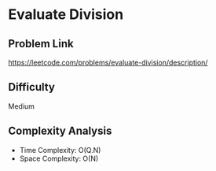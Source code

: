 # Evaluate Division

## Problem Link

https://leetcode.com/problems/evaluate-division/description/



## Difficulty

Medium

## Complexity Analysis

* Time Complexity: O(Q.N)
* Space Complexity: O(N)
